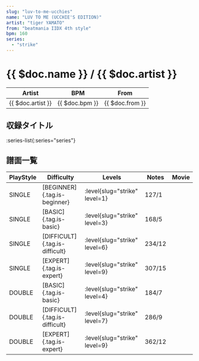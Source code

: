 ```yaml
---
slug: "luv-to-me-ucchies"
name: "LUV TO ME (UCCHIE'S EDITION)"
artist: "tiger YAMATO"
from: "beatmania IIDX 4th style"
bpm: 160
series:
  - "strike"
---
```


# {{ $doc.name }} / {{ $doc.artist }}

|Artist|BPM|From|
|------|---|----|
|{{ $doc.artist }}|{{ $doc.bpm }}|{{ $doc.from }}|

## 収録タイトル

:series-list{:series="series"}

## 譜面一覧

|PlayStyle|Difficulty|Levels|Notes|Movie|
|---------|----------|------|-----|-----|
|SINGLE|[BEGINNER]{.tag.is-beginner}|:level{slug="strike" level=1}|127/1||
|SINGLE|[BASIC]{.tag.is-basic}|:level{slug="strike" level=3}|168/5||
|SINGLE|[DIFFICULT]{.tag.is-difficult}|:level{slug="strike" level=6}|234/12||
|SINGLE|[EXPERT]{.tag.is-expert}|:level{slug="strike" level=9}|307/15||
|DOUBLE|[BASIC]{.tag.is-basic}|:level{slug="strike" level=4}|184/7||
|DOUBLE|[DIFFICULT]{.tag.is-difficult}|:level{slug="strike" level=7}|286/9||
|DOUBLE|[EXPERT]{.tag.is-expert}|:level{slug="strike" level=9}|362/12||
